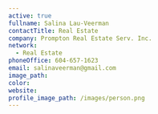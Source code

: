 ```yaml
---
active: true
fullname: Salina Lau-Veerman
contactTitle: Real Estate
company: Prompton Real Estate Serv. Inc.
network:
  - Real Estate
phoneOffice: 604-657-1623
email: salinaveerman@gmail.com
image_path:
color:
website:
profile_image_path: /images/person.png
---
```



